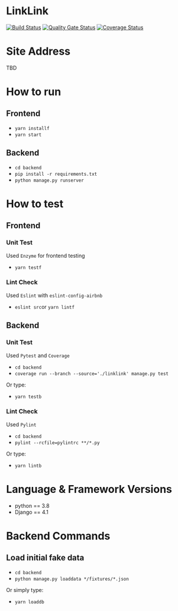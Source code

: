 # LinkLink
[![Build Status](https://app.travis-ci.com/swsnu/swppfall2022-team9.svg?branch=main)](https://app.travis-ci.com/swsnu/swppfall2022-team9)
[![Quality Gate Status](https://sonarcloud.io/api/project_badges/measure?project=swsnu_swppfall2022-team9&metric=alert_status)](https://sonarcloud.io/dashboard?id=swsnu_swppfall2022-team9)
[![Coverage Status](https://coveralls.io/repos/github/swsnu/swppfall2022-team9/badge.svg?branch=main&kill_cache=3)](https://coveralls.io/github/swsnu/swppfall2022-team9?branch=main)

# Site Address
TBD

# How to run

## Frontend

- `yarn installf`
- `yarn start`

## Backend

- `cd backend`
- `pip install -r requirements.txt`
- `python manage.py runserver`

# How to test

## Frontend

### Unit Test

Used `Enzyme` for frontend testing

- `yarn testf`

### Lint Check

Used `Eslint` with `eslint-config-airbnb`

- `eslint src`or `yarn lintf`

## Backend

### Unit Test

Used `Pytest` and `Coverage`

- `cd backend`
- `coverage run --branch --source='./linklink' manage.py test`

Or type:
- `yarn testb`

### Lint Check

Used `Pylint`

- `cd backend`
- `pylint --rcfile=pylintrc **/*.py`

Or type:
- `yarn lintb`

# Language & Framework Versions
- python == 3.8
- Django == 4.1

# Backend Commands

## Load initial fake data
- `cd backend`
- `python manage.py loaddata */fixtures/*.json`

Or simply type:
- `yarn loaddb`
